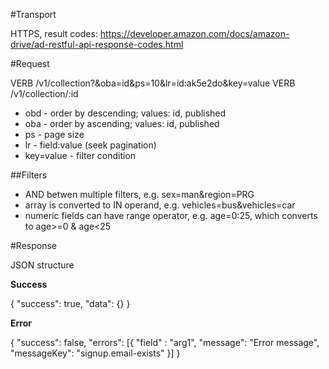 #Transport

HTTPS, result codes: https://developer.amazon.com/docs/amazon-drive/ad-restful-api-response-codes.html

#Request

VERB /v1/collection?&oba=id&ps=10&lr=id:ak5e2do&key=value
VERB /v1/collection/:id

* obd - order by descending; values: id, published
* oba - order by ascending; values: id, published
* ps - page size
* lr - field:value (seek pagination)
* key=value - filter condition

##Filters
* AND betwen multiple filters, e.g. sex=man&region=PRG
* array is converted to IN operand, e.g. vehicles=bus&vehicles=car 
* numeric fields can have range operator, e.g. age=0:25, which converts to age>=0 & age<25

#Response 

JSON structure

**Success**

{
 "success": true,
 "data": {}
}

**Error**

{
 "success": false,
 "errors": [{
    "field" : "arg1", 
    "message": "Error message",
    "messageKey": "signup.email-exists"
  }]
}
